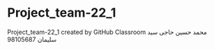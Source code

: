 # Project_team-22_1
Project_team-22_1 created by GitHub Classroom
محمد حسین حاجی سید سلیمان 98105687
